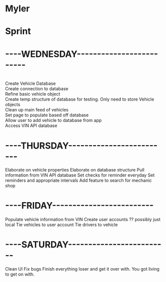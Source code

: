 # Myler

# Sprint

# ----WEDNESDAY-------------------------
<br /> Create Vehicle Database
<br /> Create connection to database
<br /> Refine basic vehicle object
<br /> Create temp structure of database for testing. Only need to store Vehicle objects
<br /> Clean up main feed of vehicles
<br /> Set page to populate based off database
<br /> Allow user to add vehicle to database from app
<br /> Access VIN API database

# ----THURSDAY-------------------------
 Elaborate on vehicle properties
 Elaborate on database structure
 Pull information from VIN API database
 Set checks for reminder everyday
 Set reminders and appropriate intervals
 Add feature to search for mechanic shop

# ----FRIDAY-------------------------
 Populate vehicle information from VIN
 Create user accounts ?? possibly just local
 Tie vehicles to user account
 Tie drivers to vehicle

# ----SATURDAY-------------------------
 Clean UI
 Fix bugs
 Finish everything loser and get it over with. You got living to get on with.
